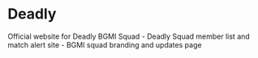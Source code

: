 # Deadly
Official website for Deadly BGMI Squad - Deadly Squad member list and match alert site - BGMI squad branding and updates page
